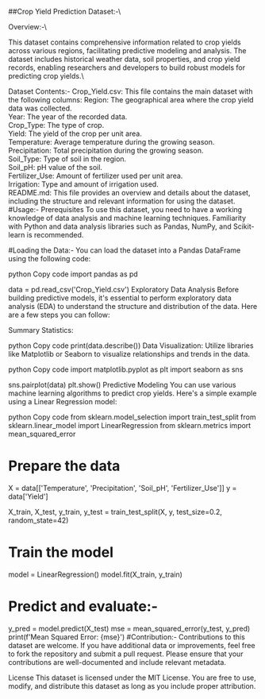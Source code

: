 ##Crop Yield Prediction Dataset:-\

Overview:-\

This dataset contains comprehensive information related to crop yields across various regions, facilitating predictive modeling and analysis. The dataset includes historical weather data, soil properties, and crop yield records, enabling researchers and developers to build robust models for predicting crop yields.\

Dataset Contents:-
Crop_Yield.csv: This file contains the main dataset with the following columns:
Region: The geographical area where the crop yield data was collected.\
Year: The year of the recorded data.\
Crop_Type: The type of crop.\
Yield: The yield of the crop per unit area.\
Temperature: Average temperature during the growing season.\
Precipitation: Total precipitation during the growing season.\
Soil_Type: Type of soil in the region.\
Soil_pH: pH value of the soil.\
Fertilizer_Use: Amount of fertilizer used per unit area.\
Irrigation: Type and amount of irrigation used.\
README.md: This file provides an overview and details about the dataset, including the structure and relevant information for using the dataset.\
#Usage:-
Prerequisites
To use this dataset, you need to have a working knowledge of data analysis and machine learning techniques. Familiarity with Python and data analysis libraries such as Pandas, NumPy, and Scikit-learn is recommended.

#Loading the Data:-
You can load the dataset into a Pandas DataFrame using the following code:

python
Copy code
import pandas as pd

data = pd.read_csv('Crop_Yield.csv')
Exploratory Data Analysis
Before building predictive models, it's essential to perform exploratory data analysis (EDA) to understand the structure and distribution of the data. Here are a few steps you can follow:

Summary Statistics:

python
Copy code
print(data.describe())
Data Visualization:
Utilize libraries like Matplotlib or Seaborn to visualize relationships and trends in the data.

python
Copy code
import matplotlib.pyplot as plt
import seaborn as sns

sns.pairplot(data)
plt.show()
Predictive Modeling
You can use various machine learning algorithms to predict crop yields. Here's a simple example using a Linear Regression model:

python
Copy code
from sklearn.model_selection import train_test_split
from sklearn.linear_model import LinearRegression
from sklearn.metrics import mean_squared_error

# Prepare the data
X = data[['Temperature', 'Precipitation', 'Soil_pH', 'Fertilizer_Use']]
y = data['Yield']

X_train, X_test, y_train, y_test = train_test_split(X, y, test_size=0.2, random_state=42)

# Train the model
model = LinearRegression()
model.fit(X_train, y_train)

# Predict and evaluate:-
y_pred = model.predict(X_test)
mse = mean_squared_error(y_test, y_pred)
print(f'Mean Squared Error: {mse}')
#Contribution:-
Contributions to this dataset are welcome. If you have additional data or improvements, feel free to fork the repository and submit a pull request. Please ensure that your contributions are well-documented and include relevant metadata.

License
This dataset is licensed under the MIT License. You are free to use, modify, and distribute this dataset as long as you include proper attribution.
